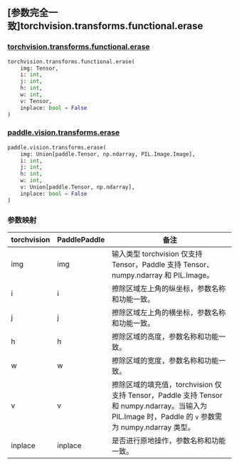 ## [参数完全一致]torchvision.transforms.functional.erase

### [torchvision.transforms.functional.erase](https://pytorch.org/vision/main/generated/torchvision.transforms.functional.erase.html?highlight=erase#torchvision.transforms.functional.erase)

```python
torchvision.transforms.functional.erase(
    img: Tensor,
    i: int,
    j: int,
    h: int,
    w: int,
    v: Tensor,
    inplace: bool = False
)
```

### [paddle.vision.transforms.erase](https://www.paddlepaddle.org.cn/documentation/docs/zh/develop/api/paddle/vision/transforms/erase_cn.html)

```python
paddle.vision.transforms.erase(
    img: Union[paddle.Tensor, np.ndarray, PIL.Image.Image],
    i: int,
    j: int,
    h: int,
    w: int,
    v: Union[paddle.Tensor, np.ndarray],
    inplace: bool = False
)
```


### 参数映射

| torchvision | PaddlePaddle     | 备注                                                         |
| --------------------------------------- | ----------------------------------- | ------------------------------------------------------------ |
| img                             | img  | 输入类型 torchvision 仅支持 Tensor，Paddle 支持 Tensor、numpy.ndarray 和 PIL.Image。 |
| i                                  | i                              | 擦除区域左上角的纵坐标，参数名称和功能一致。                  |
| j                                  | j                              | 擦除区域左上角的横坐标，参数名称和功能一致。                  |
| h                                  | h                              | 擦除区域的高度，参数名称和功能一致。                         |
| w                                  | w                              | 擦除区域的宽度，参数名称和功能一致。                         |
| v                               | v      | 擦除区域的填充值，torchvision 仅支持 Tensor，Paddle 支持 Tensor 和 numpy.ndarray。当输入为 PIL.Image 时，Paddle 的 `v` 参数需为 numpy.ndarray 类型。 |
| inplace                           | inplace                       | 是否进行原地操作，参数名称和功能一致。                       |

